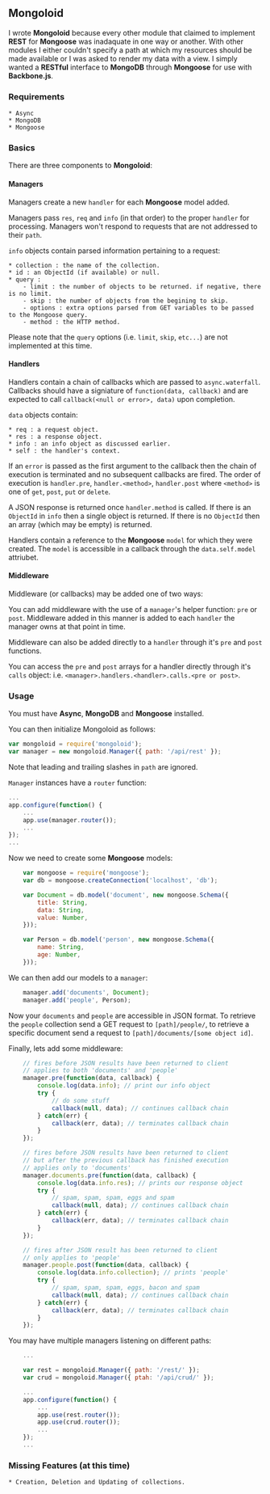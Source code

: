 ## Mongoloid
I wrote __Mongoloid__ because every other module that claimed to implement __REST__ for __Mongoose__ was inadaquate in one way or another. With other modules I either couldn't specify a path at which my resources should be made available or I was asked to render my data with a view. I simply wanted a __RESTful__ interface to __MongoDB__ through __Mongoose__ for use with __Backbone.js__.

### Requirements

	* Async
	* MongoDB
	* Mongoose

### Basics
There are three components to __Mongoloid__:

#### Managers
Managers create a new `handler` for each __Mongoose__ model added.

Managers pass `res`, `req` and `info` (in that order) to the proper `handler` for processing. Managers won't respond to requests that are not addressed to their `path`.

`info` objects contain parsed information pertaining to a request:

	* collection : the name of the collection.
	* id : an ObjectId (if available) or null.
	* query :
		- limit : the number of objects to be returned. if negative, there is no limit.
		- skip : the number of objects from the begining to skip.
		- options : extra options parsed from GET variables to be passed to the Mongoose query.
		- method : the HTTP method.

Please note that the `query` options (i.e. `limit`, `skip`, `etc...`) are not implemented at this time.

#### Handlers
Handlers contain a chain of callbacks which are passed to `async.waterfall`. Callbacks should have a signiature of `function(data, callback)` and are expected to call `callback(<null or error>, data)` upon completion.

`data` objects contain:

	* req : a request object.
	* res : a response object.
	* info : an info object as discussed earlier.
	* self : the handler's context.

If an `error` is passed as the first argument to the callback then the chain of execution is terminated and no subsequent callbacks are fired. The order of execution is `handler.pre`, `handler.<method>`, `handler.post` where `<method>` is one of `get`, `post`, `put` or `delete`.

A JSON response is returned once `handler.method` is called. If there is an `ObjectId` in `info` then a single object is returned. If there is no `ObjectId` then an array (which may be empty) is returned.

Handlers contain a reference to the __Mongoose__ `model` for which they were created. The `model` is accessible in a callback through the `data.self.model` attriubet.

#### Middleware
Middleware (or callbacks) may be added one of two ways:

You can add middleware with the use of a `manager`'s helper function: `pre` or `post`. Middleware added in this manner is added to each `handler` the manager owns at that point in time.

Middleware can also be added directly to a `handler` through it's `pre` and `post` functions. 

You can access the `pre` and `post` arrays for a handler directly through it's `calls` object: i.e. `<manager>.handlers.<handler>.calls.<pre or post>`.

### Usage
You must have __Async__, __MongoDB__ and __Mongoose__ installed.

You can then initialize Mongoloid as follows:
```js
var mongoloid = require('mongoloid');
var manager = new mongoloid.Manager({ path: '/api/rest' });
```
Note that leading and trailing slashes in `path` are ignored.

`Manager` instances have a `router` function:
```js
...
app.configure(function() {
	...
	app.use(manager.router());
	...
});
...
```

Now we need to create some __Mongoose__ models:
```js
	var mongoose = require('mongoose');
	var db = mongoose.createConnection('localhost', 'db');

	var Document = db.model('document', new mongoose.Schema({
		title: String,
		data: String,
		value: Number,
	}));

	var Person = db.model('person', new mongoose.Schema({
		name: String,
		age: Number,
	}));
```

We can then add our models to a `manager`:
```js
	manager.add('documents', Document);
	manager.add('people', Person);
```
Now your `documents` and `people` are accessible in JSON format. To retrieve the `people` collection send a GET request to `[path]/people/`, to retrieve a specific document send a request to `[path]/documents/[some object id]`.

Finally, lets add some middleware:
```js
	// fires before JSON results have been returned to client
	// applies to both 'documents' and 'people'
	manager.pre(function(data, callback) {
		console.log(data.info); // print our info object
		try {
			// do some stuff
			callback(null, data); // continues callback chain
		} catch(err) {
			callback(err, data); // terminates callback chain
		}
	});

	// fires before JSON results have been returned to client
	// but after the previous callback has finished execution
	// applies only to 'documents'
	manager.documents.pre(function(data, callback) {
		console.log(data.info.res); // prints our response object
		try {
			// spam, spam, spam, eggs and spam
			callback(null, data); // continues callback chain
		} catch(err) {
			callback(err, data); // terminates callback chain
		}
	});

	// fires after JSON result has been returned to client
	// only applies to 'people'
	manager.people.post(function(data, callback) {
		console.log(data.info.collection); // prints 'people'
		try {
			// spam, spam, spam, eggs, bacon and spam
			callback(null, data); // continues callback chain
		} catch(err) {
			callback(err, data); // terminates callback chain
		}
	});
```

You may have multiple managers listening on different paths:
```js
	...

	var rest = mongoloid.Manager({ path: '/rest/' });
	var crud = mongoloid.Manager({ ptah: '/api/crud/' });

	...
	app.configure(function() {
		...
		app.use(rest.router());
		app.use(crud.router());
		...
	});
	...
```

### Missing Features (at this time)

	* Creation, Deletion and Updating of collections.
